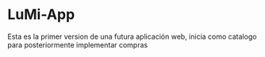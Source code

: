 # LuMi-App
Esta es la primer version de una futura aplicación web, inicia como catalogo para posteriormente implementar compras
